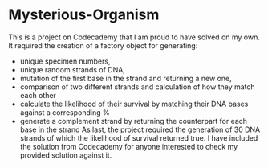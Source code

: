 # Mysterious-Organism
This is a project on Codecademy that I am proud to have solved on my own.
It required the creation of a factory object for generating:
- unique specimen numbers,
- unique random strands of DNA,
- mutation of the first base in the strand and returning a new one,
- comparison of two different strands and calculation of how they match each other
- calculate the likelihood of their survival by matching their DNA bases against a corresponding %
- generate a complement strand by returning the counterpart for each base in the strand
As last, the project required the generation of 30 DNA strands of which the likelihood of survival returned true.
I have included the solution from Codecademy for anyone interested to check my provided solution against it.  
